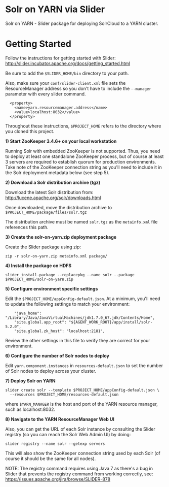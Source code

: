 Solr on YARN via Slider
========

Solr on YARN - Slider package for deploying SolrCloud to a YARN cluster.

Getting Started
========

Follow the instructions for getting started with Slider:
http://slider.incubator.apache.org/docs/getting_started.html

Be sure to add the `$SLIDER_HOME/bin` directory to your path.

Also, make sure your `conf/slider-client.xml` file sets the ResourceManager address so you don't have to
include the `--manager` parameter with every slider command.

```
  <property>
    <name>yarn.resourcemanager.address</name>
    <value>localhost:8032</value>
  </property>
```

Throughout these instructions, `$PROJECT_HOME` refers to the directory where you cloned this project.

**1) Start ZooKeeper 3.4.6+ on your local workstation**

Running Solr with embedded ZooKeeper is not supported. Thus, you need to deploy at least one standalone ZooKeeper
process, but of course at least 3 servers are required to establish quorum for production environments.
Take note of the ZooKeeper connection string as you'll need to include it in the Solr deployment metadata
below (see step 5).

**2) Download a Solr distribution archive (tgz)**

Download the latest Solr distribution from: http://lucene.apache.org/solr/downloads.html

Once downloaded, move the distribution archive to `$PROJECT_HOME/package/files/solr.tgz`

The distribution archive must be named `solr.tgz` as the `metainfo.xml` file references this path.

**3) Create the solr-on-yarn.zip deployment package**

Create the Slider package using zip:

```
zip -r solr-on-yarn.zip metainfo.xml package/
```

**4) Install the package on HDFS**

```
slider install-package --replacepkg --name solr --package $PROJECT_HOME/solr-on-yarn.zip
```

**5) Configure environment specific settings**

Edit the `$PROJECT_HOME/appConfig-default.json`. At a minimum, you'll need to update the following settings
to match your environment:

```
    "java_home": "/Library/Java/JavaVirtualMachines/jdk1.7.0_67.jdk/Contents/Home",
    "site.global.app_root": "${AGENT_WORK_ROOT}/app/install/solr-5.2.0",
    "site.global.zk_host": "localhost:2181",
```

Review the other settings in this file to verify they are correct for your environment.

**6) Configure the number of Solr nodes to deploy**

Edit `yarn.component.instances` in `resources-default.json` to set the number of Solr nodes to deploy across your cluster.

**7) Deploy Solr on YARN**

```
slider create solr --template $PROJECT_HOME/appConfig-default.json \
  --resources $PROJECT_HOME/resources-default.json
```

where `$YARN_MANAGER` is the host and port of the YARN resource manager, such as localhost:8032.

**8) Navigate to the YARN ResourceManager Web UI**

Also, you can get the URL of each Solr instance by consulting the Slider registry
(so you can reach the Solr Web Admin UI) by doing:

```
slider registry --name solr --getexp servers
```

This will also show the ZooKeeper connection string used by each Solr (of course it should be the same for all nodes).

NOTE: The registry command requires using Java 7 as there's a bug in Slider that prevents the registry command
from working correctly, see: https://issues.apache.org/jira/browse/SLIDER-878
